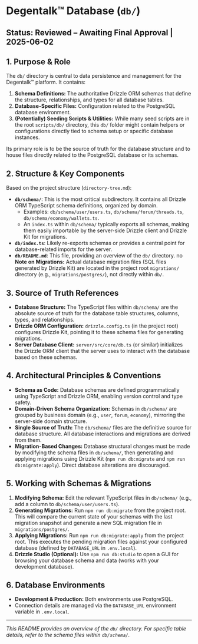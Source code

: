 # Degentalk™ Database (`db/`)

## Status: Reviewed – Awaiting Final Approval | 2025-06-02

## 1. Purpose & Role

The `db/` directory is central to data persistence and management for the Degentalk™ platform. It contains:

1.  **Schema Definitions:** The authoritative Drizzle ORM schemas that define the structure, relationships, and types for all database tables.
2.  **Database-Specific Files:** Configuration related to the PostgreSQL database environment.
3.  **(Potentially) Seeding Scripts & Utilities:** While many seed scripts are in the root `scripts/db/` directory, this `db/` folder might contain helpers or configurations directly tied to schema setup or specific database instances.

Its primary role is to be the source of truth for the database structure and to house files directly related to the PostgreSQL database or its schemas.

## 2. Structure & Key Components

Based on the project structure (`directory-tree.md`):

- **`db/schema/`**: This is the most critical subdirectory. It contains all Drizzle ORM TypeScript schema definitions, organized by domain.
  - Examples: `db/schema/user/users.ts`, `db/schema/forum/threads.ts`, `db/schema/economy/wallets.ts`.
  - An `index.ts` within `db/schema/` typically exports all schemas, making them easily importable by the server-side Drizzle client and Drizzle Kit for migrations.
- **`db/index.ts`**: Likely re-exports schemas or provides a central point for database-related imports for the server.
- **`db/README.md`**: This file, providing an overview of the `db/` directory.
  no
  **Note on Migrations:** Actual database migration files (SQL files generated by Drizzle Kit) are located in the project root `migrations/` directory (e.g., `migrations/postgres/`), not directly within `db/`.

## 3. Source of Truth References

- **Database Structure:** The TypeScript files within `db/schema/` are the absolute source of truth for the database table structures, columns, types, and relationships.
- **Drizzle ORM Configuration:** `drizzle.config.ts` (in the project root) configures Drizzle Kit, pointing it to these schema files for generating migrations.
- **Server Database Client:** `server/src/core/db.ts` (or similar) initializes the Drizzle ORM client that the server uses to interact with the database based on these schemas.

## 4. Architectural Principles & Conventions

- **Schema as Code:** Database schemas are defined programmatically using TypeScript and Drizzle ORM, enabling version control and type safety.
- **Domain-Driven Schema Organization:** Schemas in `db/schema/` are grouped by business domain (e.g., `user`, `forum`, `economy`), mirroring the server-side domain structure.
- **Single Source of Truth:** The `db/schema/` files are the definitive source for database structure. All database interactions and migrations are derived from them.
- **Migration-Based Changes:** Database structural changes must be made by modifying the schema files in `db/schema/`, then generating and applying migrations using Drizzle Kit (`npm run db:migrate` and `npm run db:migrate:apply`). Direct database alterations are discouraged.

## 5. Working with Schemas & Migrations

1.  **Modifying Schema:** Edit the relevant TypeScript files in `db/schema/` (e.g., add a column to `db/schema/user/users.ts`).
2.  **Generating Migrations:** Run `npm run db:migrate` from the project root. This will compare the current state of your schemas with the last migration snapshot and generate a new SQL migration file in `migrations/postgres/`.
3.  **Applying Migrations:** Run `npm run db:migrate:apply` from the project root. This executes the pending migration files against your configured database (defined by `DATABASE_URL` in `.env.local`).
4.  **Drizzle Studio (Optional):** Use `npm run db:studio` to open a GUI for browsing your database schema and data (works with your development database).

## 6. Database Environments

- **Development & Production:** Both environments use PostgreSQL.
- Connection details are managed via the `DATABASE_URL` environment variable in `.env.local`.

---

_This README provides an overview of the `db/` directory. For specific table details, refer to the schema files within `db/schema/`._
